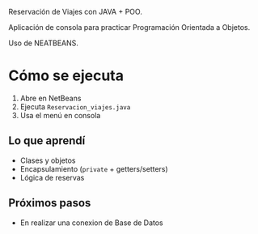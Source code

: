 Reservación de Viajes  con JAVA + POO.

Aplicación de consola para practicar Programación Orientada a Objetos.

Uso de NEATBEANS.


# Cómo se ejecuta 
1. Abre en NetBeans
2. Ejecuta `Reservacion_viajes.java`
3. Usa el menú en consola

## Lo que aprendí
- Clases y objetos
- Encapsulamiento (`private` + getters/setters)
- Lógica de reservas

## Próximos pasos
- En realizar una conexion de Base de Datos 


